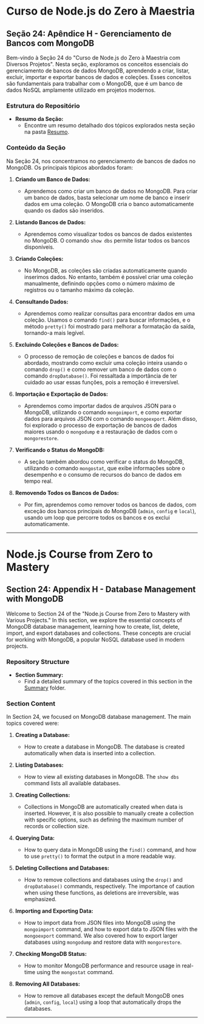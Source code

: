 # Curso de Node.js do Zero à Maestria

## Seção 24: Apêndice H - Gerenciamento de Bancos com MongoDB

Bem-vindo à Seção 24 do "Curso de Node.js do Zero à Maestria com Diversos Projetos". Nesta seção, exploramos os conceitos essenciais do gerenciamento de bancos de dados MongoDB, aprendendo a criar, listar, excluir, importar e exportar bancos de dados e coleções. Esses conceitos são fundamentais para trabalhar com o MongoDB, que é um banco de dados NoSQL amplamente utilizado em projetos modernos.

### Estrutura do Repositório

- **Resumo da Seção:**
  - Encontre um resumo detalhado dos tópicos explorados nesta seção na pasta [Resumo](./RESUMO/).

### Conteúdo da Seção

Na Seção 24, nos concentramos no gerenciamento de bancos de dados no MongoDB. Os principais tópicos abordados foram:

1. **Criando um Banco de Dados:**
   - Aprendemos como criar um banco de dados no MongoDB. Para criar um banco de dados, basta selecionar um nome de banco e inserir dados em uma coleção. O MongoDB cria o banco automaticamente quando os dados são inseridos.

2. **Listando Bancos de Dados:**
   - Aprendemos como visualizar todos os bancos de dados existentes no MongoDB. O comando `show dbs` permite listar todos os bancos disponíveis.

3. **Criando Coleções:**
   - No MongoDB, as coleções são criadas automaticamente quando inserimos dados. No entanto, também é possível criar uma coleção manualmente, definindo opções como o número máximo de registros ou o tamanho máximo da coleção.

4. **Consultando Dados:**
   - Aprendemos como realizar consultas para encontrar dados em uma coleção. Usamos o comando `find()` para buscar informações, e o método `pretty()` foi mostrado para melhorar a formatação da saída, tornando-a mais legível.

5. **Excluindo Coleções e Bancos de Dados:**
   - O processo de remoção de coleções e bancos de dados foi abordado, mostrando como excluir uma coleção inteira usando o comando `drop()` e como remover um banco de dados com o comando `dropDatabase()`. Foi ressaltada a importância de ter cuidado ao usar essas funções, pois a remoção é irreversível.

6. **Importação e Exportação de Dados:**
   - Aprendemos como importar dados de arquivos JSON para o MongoDB, utilizando o comando `mongoimport`, e como exportar dados para arquivos JSON com o comando `mongoexport`. Além disso, foi explorado o processo de exportação de bancos de dados maiores usando o `mongodump` e a restauração de dados com o `mongorestore`.

7. **Verificando o Status do MongoDB:**
   - A seção também abordou como verificar o status do MongoDB, utilizando o comando `mongostat`, que exibe informações sobre o desempenho e o consumo de recursos do banco de dados em tempo real.

8. **Removendo Todos os Bancos de Dados:**
   - Por fim, aprendemos como remover todos os bancos de dados, com exceção dos bancos principais do MongoDB (`admin`, `config` e `local`), usando um loop que percorre todos os bancos e os exclui automaticamente.

***

# Node.js Course from Zero to Mastery

## Section 24: Appendix H - Database Management with MongoDB

Welcome to Section 24 of the "Node.js Course from Zero to Mastery with Various Projects." In this section, we explore the essential concepts of MongoDB database management, learning how to create, list, delete, import, and export databases and collections. These concepts are crucial for working with MongoDB, a popular NoSQL database used in modern projects.

### Repository Structure

- **Section Summary:**
  - Find a detailed summary of the topics covered in this section in the [Summary](./RESUMO/) folder.

### Section Content

In Section 24, we focused on MongoDB database management. The main topics covered were:

1. **Creating a Database:**
   - How to create a database in MongoDB. The database is created automatically when data is inserted into a collection.

2. **Listing Databases:**
   - How to view all existing databases in MongoDB. The `show dbs` command lists all available databases.

3. **Creating Collections:**
   - Collections in MongoDB are automatically created when data is inserted. However, it is also possible to manually create a collection with specific options, such as defining the maximum number of records or collection size.

4. **Querying Data:**
   - How to query data in MongoDB using the `find()` command, and how to use `pretty()` to format the output in a more readable way.

5. **Deleting Collections and Databases:**
   - How to remove collections and databases using the `drop()` and `dropDatabase()` commands, respectively. The importance of caution when using these functions, as deletions are irreversible, was emphasized.

6. **Importing and Exporting Data:**
   - How to import data from JSON files into MongoDB using the `mongoimport` command, and how to export data to JSON files with the `mongoexport` command. We also covered how to export larger databases using `mongodump` and restore data with `mongorestore`.

7. **Checking MongoDB Status:**
   - How to monitor MongoDB performance and resource usage in real-time using the `mongostat` command.

8. **Removing All Databases:**
   - How to remove all databases except the default MongoDB ones (`admin`, `config`, `local`) using a loop that automatically drops the databases.

***
